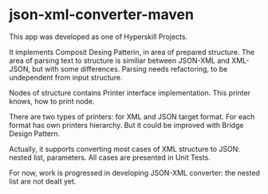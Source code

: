 # json-xml-converter-maven

This app was developed  as one of Hyperskill Projects.

It implements Composit Desing Patterin, in area of prepared structure.
The area of parsing text to  structure is similiar between JSON-XML and XML-JSON, but with some differences. Parsing needs refactoring, to be undependent from input structure.

Nodes of structure contains Printer interface implementation. This printer knows, how to print node.

There are two types of printers: for XML and JSON target format. For each format has own printers hierarchy. But it could be improved with Bridge Design Pattern. 


Actually, it supports converting most cases of XML structure to JSON: nested list, parameters.
All cases are presented in Unit Tests.

For now, work is progressed in developing JSON-XML converter: the nested list are not dealt yet.

